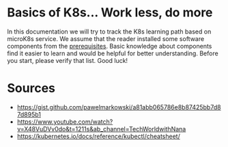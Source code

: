 # Basics of K8s... Work less, do more

In this documentation we will try to track the K8s learning path based on microK8s service. We assume that the reader installed some software components from the [prerequisites](./install/prerequisites.md). Basic knowledge about components find it easier to learn and would be helpful for better understanding. Before you start, please verify that list. Good luck!

# Sources

* <https://gist.github.com/pawelmarkowski/a81abb065786e8b87425bb7d87d895b1>
* <https://www.youtube.com/watch?v=X48VuDVv0do&t=1211s&ab_channel=TechWorldwithNana>
* <https://kubernetes.io/docs/reference/kubectl/cheatsheet/>
